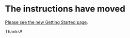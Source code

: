# The instructions have moved

[Please see the new Getting Started page](./getting-started.md).

Thanks!!
